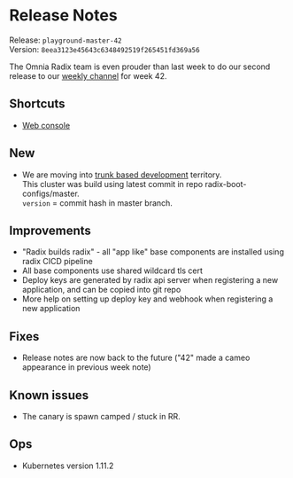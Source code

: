 # Release Notes
Release: `playground-master-42`  
Version: `8eea3123e45643c6348492519f265451fd369a56`

The Omnia Radix team is even prouder than last week to do our second release to our [weekly channel](../docs/releases.md#channels) for week 42.

## Shortcuts
* [Web console](https://web-radix-web-console-prod.playground-master-42.dev.radix.equinor.com)


## New
* We are moving into [trunk based development](https://trunkbaseddevelopment.com/) territory.  
  This cluster was build using latest commit in repo radix-boot-configs/master.  
  `version` = commit hash in master branch.

## Improvements
* "Radix builds radix" - all "app like" base components are installed using radix CICD pipeline
* All base components use shared wildcard tls cert
* Deploy keys are generated by radix api server when registering a new application, and can be copied into git repo
* More help on setting up deploy key and webhook when registering a new application

## Fixes
* Release notes are now back to the future ("42" made a cameo appearance in previous week note)

## Known issues
* The canary is spawn camped / stuck in RR.  

## Ops
* Kubernetes version 1.11.2
  
